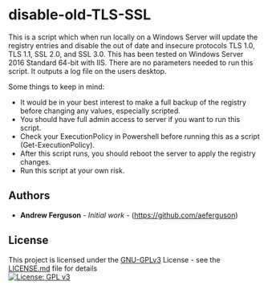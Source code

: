 # disable-old-TLS-SSL

This is a script which when run locally on a Windows Server will update the registry entries and disable the out of date and insecure protocols TLS 1.0, TLS 1.1, SSL 2.0, and SSL 3.0.
This has been tested on Windows Server 2016 Standard 64-bit with IIS. There are no parameters needed to run this script. It outputs a log file on the users desktop.

Some things to keep in mind:

* It would be in your best interest to make a full backup of the registry before changing any values, especially scripted.
* You should have full admin access to server if you want to run this script.
* Check your ExecutionPolicy in Powershell before running this as a script (Get-ExecutionPolicy).
* After this script runs, you should reboot the server to apply the registry changes.
* Run this script at your own risk. 

## Authors

* **Andrew Ferguson** - *Initial work* - (https://github.com/aeferguson)

## License
This project is licensed under the [GNU-GPLv3](https://www.gnu.org/licenses/gpl-3.0) License - see the [LICENSE.md](LICENSE.md) file for details\
[![License: GPL v3](https://img.shields.io/badge/License-GPLv3-blue.svg)](https://www.gnu.org/licenses/gpl-3.0)